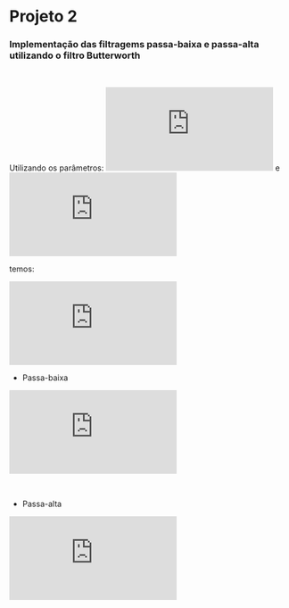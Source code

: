 # Projeto 2

### Implementação das filtragems passa-baixa e passa-alta utilizando o filtro Butterworth

<br>

Utilizando os parâmetros: ![d0](https://latex.codecogs.com/gif.latex?D_%7B0%7D) e ![n](https://latex.codecogs.com/gif.latex?n)	

temos:

![d](https://latex.codecogs.com/gif.latex?D%28u%2Cv%29%3D%20%5Csqrt%7Bu%5E%7B2%7D&plus;v%5E%7B2%7D%7D)

* Passa-baixa
 
![passaBaixa](https://latex.codecogs.com/gif.latex?H%28u%2Cv%29%3D%5Cfrac%20%7B1%7D%7B1&plus;%28%5Cfrac%7BD%28u%2Cv%29%7D%7BD_%7B0%7D%7D%29%5E%7B2n%7D%7D)

<br>

* Passa-alta

![passaAlta](https://latex.codecogs.com/gif.latex?H%28u%2Cv%29%3D%5Cfrac%20%7B1%7D%7B1&plus;%28%5Cfrac%7BD_%7B0%7D%7D%7BD%28u%2Cv%29%7D%29%5E%7B2n%7D%7D) 

